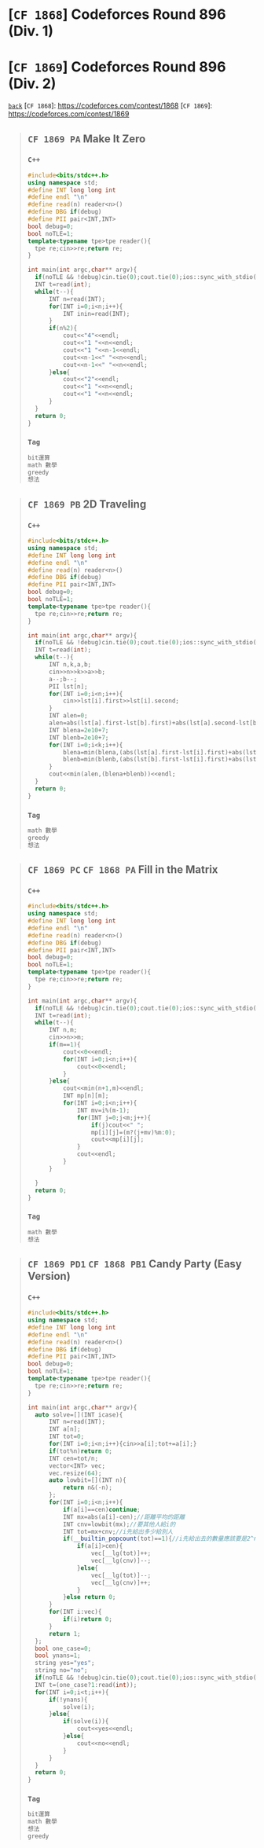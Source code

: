 <link id="style_css" rel="stylesheet" type="text/css" href="/OJ_ans/style.css">

# [`CF 1868`] Codeforces Round 896 (Div. 1)
# [`CF 1869`] Codeforces Round 896 (Div. 2) 

[`back`](../)
[`CF 1868`]: https://codeforces.com/contest/1868
[`CF 1869`]: https://codeforces.com/contest/1869

> ## `CF 1869 PA` Make It Zero
>
> ### `C++`
>
> ```c++
> #include<bits/stdc++.h>
> using namespace std;
> #define INT long long int
> #define endl "\n"
> #define read(n) reader<n>()
> #define DBG if(debug)
> #define PII pair<INT,INT>
> bool debug=0;
> bool noTLE=1;
> template<typename tpe>tpe reader(){
> 	tpe re;cin>>re;return re;
> }
>
> int main(int argc,char** argv){
> 	if(noTLE && !debug)cin.tie(0);cout.tie(0);ios::sync_with_stdio(0);
> 	INT t=read(int);
> 	while(t--){
> 		INT n=read(INT);
> 		for(INT i=0;i<n;i++){
> 			INT inin=read(INT);
> 		}
> 		if(n%2){
> 			cout<<"4"<<endl;
> 			cout<<"1 "<<n<<endl;
> 			cout<<"1 "<<n-1<<endl;
> 			cout<<n-1<<" "<<n<<endl;
> 			cout<<n-1<<" "<<n<<endl;
> 		}else{
> 			cout<<"2"<<endl;
> 			cout<<"1 "<<n<<endl;
> 			cout<<"1 "<<n<<endl;
> 		}
> 	}
> 	return 0;
> }
> ```
>
> ### `Tag`
>
> ```txt
> bit運算
> math 數學
> greedy
> 想法
> ```

> ## `CF 1869 PB` 2D Traveling
>
> ### `C++`
>
> ```c++
> #include<bits/stdc++.h>
> using namespace std;
> #define INT long long int
> #define endl "\n"
> #define read(n) reader<n>()
> #define DBG if(debug)
> #define PII pair<INT,INT>
> bool debug=0;
> bool noTLE=1;
> template<typename tpe>tpe reader(){
> 	tpe re;cin>>re;return re;
> }
>
> int main(int argc,char** argv){
> 	if(noTLE && !debug)cin.tie(0);cout.tie(0);ios::sync_with_stdio(0);
> 	INT t=read(int);
> 	while(t--){
> 		INT n,k,a,b;
> 		cin>>n>>k>>a>>b;
> 		a--;b--;
> 		PII lst[n];
> 		for(INT i=0;i<n;i++){
> 			cin>>lst[i].first>>lst[i].second;
> 		}
> 		INT alen=0;
> 		alen=abs(lst[a].first-lst[b].first)+abs(lst[a].second-lst[b].second);
> 		INT blena=2e10+7;
> 		INT blenb=2e10+7;
> 		for(INT i=0;i<k;i++){
> 			blena=min(blena,(abs(lst[a].first-lst[i].first)+abs(lst[a].second-lst[i].second)));
> 			blenb=min(blenb,(abs(lst[b].first-lst[i].first)+abs(lst[b].second-lst[i].second)));
> 		}
> 		cout<<min(alen,(blena+blenb))<<endl;
> 	}
> 	return 0;
> }
> ```
>
> ### `Tag`
>
> ```txt
> math 數學
> greedy
> 想法
> ```

> ## `CF 1869 PC` `CF 1868 PA` Fill in the Matrix
>
> ### `C++`
>
> ```c++
> #include<bits/stdc++.h>
> using namespace std;
> #define INT long long int
> #define endl "\n"
> #define read(n) reader<n>()
> #define DBG if(debug)
> #define PII pair<INT,INT>
> bool debug=0;
> bool noTLE=1;
> template<typename tpe>tpe reader(){
> 	tpe re;cin>>re;return re;
> }
>
> int main(int argc,char** argv){
> 	if(noTLE && !debug)cin.tie(0);cout.tie(0);ios::sync_with_stdio(0);
> 	INT t=read(int);
> 	while(t--){
> 		INT n,m;
> 		cin>>n>>m;
> 		if(m==1){
> 			cout<<0<<endl;
> 			for(INT i=0;i<n;i++){
> 				cout<<0<<endl;
> 			}
> 		}else{
> 			cout<<min(n+1,m)<<endl;
> 			INT mp[n][m];
> 			for(INT i=0;i<n;i++){
> 				INT mv=i%(m-1);
> 				for(INT j=0;j<m;j++){
> 					if(j)cout<<" ";
> 					mp[i][j]=(m?(j+mv)%m:0);
> 					cout<<mp[i][j];
> 				}
> 				cout<<endl;
> 			}
> 		}
>
> 	}
> 	return 0;
> }
> ```
>
> ### `Tag`
>
> ```txt
> math 數學
> 想法
> ```

> ## `CF 1869 PD1` `CF 1868 PB1` Candy Party (Easy Version)
>
> ### `C++`
>
> ```c++
> #include<bits/stdc++.h>
> using namespace std;
> #define INT long long int
> #define endl "\n"
> #define read(n) reader<n>()
> #define DBG if(debug)
> #define PII pair<INT,INT>
> bool debug=0;
> bool noTLE=1;
> template<typename tpe>tpe reader(){
> 	tpe re;cin>>re;return re;
> }
>
> int main(int argc,char** argv){
> 	auto solve=[](INT icase){
> 		INT n=read(INT);
> 		INT a[n];
> 		INT tot=0;
> 		for(INT i=0;i<n;i++){cin>>a[i];tot+=a[i];}
> 		if(tot%n)return 0;
> 		INT cen=tot/n;
> 		vector<INT> vec;
> 		vec.resize(64);
> 		auto lowbit=[](INT n){
> 			return n&(-n);
> 		};
> 		for(INT i=0;i<n;i++){
> 			if(a[i]==cen)continue;
> 			INT mx=abs(a[i]-cen);//距離平均的距離
> 			INT cnv=lowbit(mx);//要其他人給i的
> 			INT tot=mx+cnv;//i先給出多少給別人
> 			if(__builtin_popcount(tot)==1){//i先給出去的數量應該要是2^n
> 				if(a[i]>cen){
> 					vec[__lg(tot)]++;
> 					vec[__lg(cnv)]--;
> 				}else{
> 					vec[__lg(tot)]--;
> 					vec[__lg(cnv)]++;
> 				}
> 			}else return 0;
> 		}
> 		for(INT i:vec){
> 			if(i)return 0;
> 		}
> 		return 1;
> 	};
> 	bool one_case=0;
> 	bool ynans=1;
> 	string yes="yes";
> 	string no="no";
> 	if(noTLE && !debug)cin.tie(0);cout.tie(0);ios::sync_with_stdio(0);
> 	INT t=(one_case?1:read(int));
> 	for(INT i=0;i<t;i++){
> 		if(!ynans){
> 			solve(i);
> 		}else{
> 			if(solve(i)){
> 				cout<<yes<<endl;
> 			}else{
> 				cout<<no<<endl;
> 			}
> 		}
> 	}
> 	return 0;
> }
> ```
>
> ### `Tag`
>
> ```txt
> bit運算
> math 數學
> 想法
> greedy
> ```
